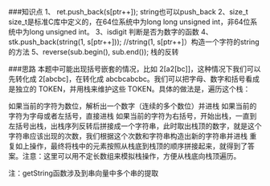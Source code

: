 ###知识点
1、 ret.push_back(s[ptr++]);     string也可以push_back
2、size_t     size_t是标准C库中定义的，在64位系统中为long long unsigned int，非64位系统中为long unsigned int。
3、isdigit         判断是否为数字的函数
4、 stk.push_back(string(1, s[ptr++]));         //string(1, s[ptr++]）构造一个字符的string的方法
5、reverse(sub.begin(), sub.end());        栈的反转



###思路
本题中可能出现括号嵌套的情况，比如 2[a2[bc]]，这种情况下我们可以先转化成 2[abcbc]，在转化成 abcbcabcbc。我们可以把字母、数字和括号看成是独立的 TOKEN，并用栈来维护这些 TOKEN。具体的做法是，遍历这个栈：

如果当前的字符为数位，解析出一个数字（连续的多个数位）并进栈
如果当前的字符为字母或者左括号，直接进栈
如果当前的字符为右括号，开始出栈，一直到左括号出栈，出栈序列反转后拼接成一个字符串，此时取出栈顶的数字，就是这个字符串应该出现的次数，我们根据这个次数和字符串构造出新的字符串并进栈
重复如上操作，最终将栈中的元素按照从栈底到栈顶的顺序拼接起来，就得到了答案。注意：这里可以用不定长数组来模拟栈操作，方便从栈底向栈顶遍历。

注：getString函数涉及到串向量中多个串的提取
